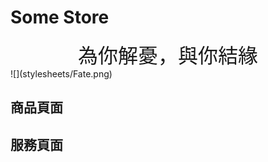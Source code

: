 # Some Store
<center><font size=6vw>為你解憂，與你結緣</font></center>
![](stylesheets/Fate.png)

## 商品頁面

## 服務頁面